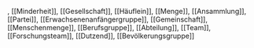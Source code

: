 , [[Minderheit]], [[Gesellschaft]], [[Häuflein]], [[Menge]], [[Ansammlung]], [[Partei]], [[Erwachsenenanfängergruppe]], [[Gemeinschaft]], [[Menschenmenge]], [[Berufsgruppe]], [[Abteilung]], [[Team]], [[Forschungsteam]], [[Dutzend]], [[Bevölkerungsgruppe]]